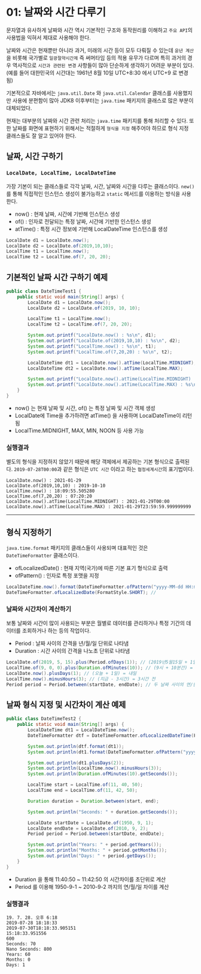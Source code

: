 # 01: 날짜와 시간 다루기

문자열과 유사하게 날짜와 시간 역시 기본적인 구조와 동작원리를 이해하고 `주요 API`의 사용법을 익혀서 제대로 사용해야 한다.

날짜와 시간은 현재뿐만 아니라 과거, 미래의 시간 등이 모두 다뤄질 수 있는데 `윤년 계산` 을 비롯해 국가별로 `일광절약시간제` 즉 써머타임 등의 적용 유무가 다르며 특히 과거의 경우 역사적으로 `시간과 관련된 변경` 사항들이 많아 단순하게 생각하기 어려운 부분이 있다. (예를 들어 대한민국의 시간대는 1961년 8월 10일 UTC+8:30 에서 UTC+9 로 변경됨)

기본적으로 자바에서는 `java.util.Date` 와 `java.util.Calendar` 클래스를 사용했지만 사용에 분편함이 많아 JDK8 이후부터는 `java.time` 패키지의 클래스로 많은 부분이 대체되었다.

현재는 대부분의 날짜와 시간 관련 처리는 `java.time` 패키지를 통해 처리할 수 있다. 또한 날짜를 화면에 표현하기 위해서는 적절하게 `형식을 지정` 해주어야 하므로 형식 지정 클래스들도 잘 알고 있어야 한다.

## 날짜, 시간 구하기

### `LocalDate, LocalTime, LocalDateTime`

가장 기본이 되는 클래스들로 각각 날짜, 시간, 날짜와 시간을 다루는 클래스이다. `new()` 를 통해 직접적인 인스턴스 생성이 불가능하고 `static` 메서드를 이용하는 방식을 사용한다.

* now() : 현재 날짜, 시간에 기반해 인스턴스 생성
* of() : 인자로 전달되는 특정 날짜, 시간에 기반한 인스턴스 생성
* atTime() : 특정 시간 정보에 기반해 LocalDateTime 인스턴스를 생성

```java
LocalDate d1 = LocalDate.now();
LocalDate d2 = LocalDate.of(2019,10,10);
LocalTime t1 = LocalTime.now();
LocalTime t2 = LocalTime.of(7, 20, 20);
```

## 기본적인 날짜 시간 구하기 예제

```java
public class DateTimeTest1 {
    public static void main(String[] args) {
        LocalDate d1 = LocalDate.now();
        LocalDate d2 = LocalDate.of(2019, 10, 10);

        LocalTime t1 = LocalTime.now();
        LocalTime t2 = LocalTime.of(7, 20, 20);

        System.out.printf("LocalDate.now() : %s\n", d1);
        System.out.printf("LocalDate.of(2019,10,10) : %s\n", d2);
        System.out.printf("LocalTime.now() : %s\n", t1);
        System.out.printf("LocalTime.of(7,20,20) : %s\n", t2);

        LocalDateTime dt1 = LocalDate.now().atTime(LocalTime.MIDNIGHT);
        LocalDateTime dt2 = LocalDate.now().atTime(LocalTime.MAX);

        System.out.printf("LocalDate.now().atTime(LocalTime.MIDNIGHT) : %s\n", dt1);
        System.out.printf("LocalDate.now().atTime(LocalTime.MAX) : %s\n", dt2);
    }
}
```

* now() 는 현재 날짜 및 시간, of() 는 특정 날짜 및 시간 객체 생성
* LocalDate에 Time을 추가하려면 atTime() 을 사용하며 LocalDateTime이 리턴됨
* LocalTime.MIDNIGHT, MAX, MIN, NOON 등 사용 가능

### 실행결과

별도의 형식을 지정하지 않았기 때문에 해당 객체에서 제공하는 기본 형식으로 출력된다. `2019-07-28T00:00`과 같은 형식은 `UTC 시간` 이라고 하는 `협정세계시간`의 표기법이다.

```
LocalDate.now() : 2021-01-29
LocalDate.of(2019,10,10) : 2019-10-10
LocalTime.now() : 18:09:55.505280
LocalTime.of(7,20,20) : 07:20:20
LocalDate.now().atTime(LocalTime.MIDNIGHT) : 2021-01-29T00:00
LocalDate.now().atTime(LocalTime.MAX) : 2021-01-29T23:59:59.999999999
```

---

## 형식 지정하기

`java.time.format` 패키지의 클래스들이 사용되며 대표적인 것은 `DateTimeFormatter` 클래스이다.

* ofLocalizedDate() : 현재 지역(국가)에 따른 기본 표기 형식으로 출력
* ofPattern() : 인자로 특정 포맷을 지정

```java
LocalDateTime.now().format(DateTimeFormatter.ofPattern("yyyy-MM-dd HH:mm:ss")); // 2021-01-29 06:40:35
DateTimeFormatter.ofLocalizedDate(FormatStyle.SHORT); // 
```

### 날짜와 시간차이 계산하기

보통 날짜와 시간이 많이 사용되는 부분은 월별로 데이터를 관리하거나 특정 기간의 데이터를 조회하거나 하는 등의 작업이다.

* Period : 날짜 사이의 간격을 년/월/일 단위로 나타냄
* Duration : 시간 사이의 간격을 나노초 단위로 나타냄

```java
LocalDate.of(2019, 5, 15).plus(Period.ofDays(1)); // (2019년5월15일 + 1일간) = 2019년5월16일
LocalTime.of(9, 0, 0).plus(Duration.ofMinutes(10)); // (9시 + 10분간) = 9시10분
LocalDate.now().plusDays(1); // (오늘 + 1일) = 내일 
LocalTime.now().minusHours(3); // (지금 - 3시간) = 3시간 전
Period period = Period.between(startDate, endDate); // 두 날짜 사이의 연/원/일 계산
```

## 날짜 형식 지정 및 시간차이 계산 예제

```java
public class DateTimeTest2 {
    public static void main(String[] args) {
        LocalDateTime dt1 = LocalDateTime.now();
        DateTimeFormatter dtf = DateTimeFormatter.ofLocalizedDateTime(FormatStyle.SHORT);

        System.out.println(dtf.format(dt1));
        System.out.println(dt1.format(DateTimeFormatter.ofPattern("yyyy-MM-dd HH:mm:ss")));

        System.out.println(dt1.plusDays(2));
        System.out.println(LocalTime.now().minusHours(3));
        System.out.println(Duration.ofMinutes(10).getSeconds());

        LocalTime start = LocalTime.of(11, 40, 50);
        LocalTime end = LocalTime.of(11, 42, 50);

        Duration duration = Duration.between(start, end);

        System.out.println("Seconds: " + duration.getSeconds());

        LocalDate startDate = LocalDate.of(1950, 9, 1);
        LocalDate endDate = LocalDate.of(2010, 9, 2);
        Period period = Period.between(startDate, endDate);

        System.out.println("Years: " + period.getYears());
        System.out.println("Months: " + period.getMonths());
        System.out.println("Days: " + period.getDays());
    }
}
```

* Duration 을 통해 11:40:50 ~ 11:42:50 의 시간차이를 초단위로 계산
* Period 를 이용해 1950-9-1 ~ 2010-9-2 까지의 연/월/일 차이를 계산

### 실행결과

```
19. 7. 28. 오후 6:18
2019-07-28 18:18:33
2019-07-30T18:18:33.905151
15:18:33.951556
600
Seconds: 70
Nano Seconds: 800
Years: 60
Months: 0
Days: 1
```


